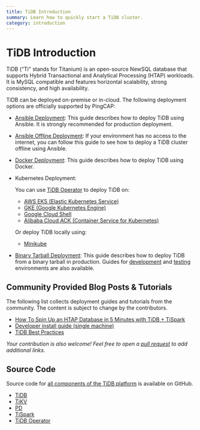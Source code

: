 ```yaml
---
title: TiDB Introduction
summary: Learn how to quickly start a TiDB cluster.
category: introduction
---
```


# TiDB Introduction

TiDB ("Ti" stands for Titanium) is an open-source NewSQL database that supports Hybrid Transactional and Analytical Processing (HTAP) workloads. It is MySQL compatible and features horizontal scalability, strong consistency, and high availability.

TiDB can be deployed on-premise or in-cloud. The following deployment options are officially supported by PingCAP:

- [Ansible Deployment](/stable/how-to/deploy/orchestrated/ansible.md): This guide describes how to deploy TiDB using Ansible. It is strongly recommended for production deployment.
- [Ansible Offline Deployment](/stable/how-to/deploy/orchestrated/offline-ansible.md): If your environment has no access to the internet, you can follow this guide to see how to deploy a TiDB cluster offline using Ansible.
- [Docker Deployment](/stable/how-to/deploy/orchestrated/docker.md): This guide describes how to deploy TiDB using Docker.
- Kubernetes Deployment:

    You can use [TiDB Operator](https://github.com/pingcap/tidb-operator) to deploy TiDB on:

    - [AWS EKS (Elastic Kubernetes Service)](/stable/tidb-in-kubernetes/deploy/aws-eks.md)
    - [GKE (Google Kubernetes Engine)](/stable/tidb-in-kubernetes/deploy/gcp-gke.md)
    - [Google Cloud Shell](/stable/tidb-in-kubernetes/get-started/deploy-tidb-from-kubernetes-gke.md)
    - [Alibaba Cloud ACK (Container Service for Kubernetes)](/stable/tidb-in-kubernetes/deploy/alibaba-cloud.md)

    Or deploy TiDB locally using:

    - [Minikube](/stable/tidb-in-kubernetes/get-started/deploy-tidb-from-kubernetes-minikube.md)

- [Binary Tarball Deployment](/stable/how-to/deploy/from-tarball/production-environment.md): This guide describes how to deploy TiDB from a binary tarball in production. Guides for [development](/stable/how-to/get-started/deploy-tidb-from-binary.md) and [testing](/stable/how-to/deploy/from-tarball/testing-environment.md) environments are also available.

## Community Provided Blog Posts & Tutorials

The following list collects deployment guides and tutorials from the community. The content is subject to change by the contributors.

- [How To Spin Up an HTAP Database in 5 Minutes with TiDB + TiSpark](https://pingcap.com/blog/how_to_spin_up_an_htap_database_in_5_minutes_with_tidb_tispark/)
- [Developer install guide (single machine)](http://www.tocker.ca/this-blog-now-powered-by-wordpress-tidb.html)
- [TiDB Best Practices](https://pingcap.com/blog/2017-07-24-tidbbestpractice/)

_Your contribution is also welcome! Feel free to open a [pull request](https://github.com/pingcap/docs/blob/master/dev/overview.md) to add additional links._

## Source Code

Source code for [all components of the TiDB platform](https://github.com/pingcap) is available on GitHub.

- [TiDB](https://github.com/pingcap/tidb)
- [TiKV](https://github.com/tikv/tikv)
- [PD](https://github.com/pingcap/pd)
- [TiSpark](https://github.com/pingcap/tispark)
- [TiDB Operator](https://github.com/pingcap/tidb-operator)
